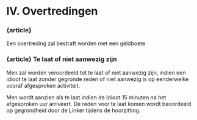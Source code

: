 # IV. Overtredingen
### {article}
Een overtreding zal bestraft worden met een geldboete

### {article} Te laat of niet aanwezig zijn
Men zal worden veroordeeld tot te laat of niet aanwezig zijn, indien een idioot te laat zonder gegronde reden of niet aanwezig is op eenderwelke vooraf afgesproken activiteit.

Men wordt aanzien als te laat indien de Idioot 15 minuten na het afgesproken uur arriveert.
De reden voor te laat komen wordt beoordeeld op gegrondheid door de Linker tijdens de hoorzitting.
